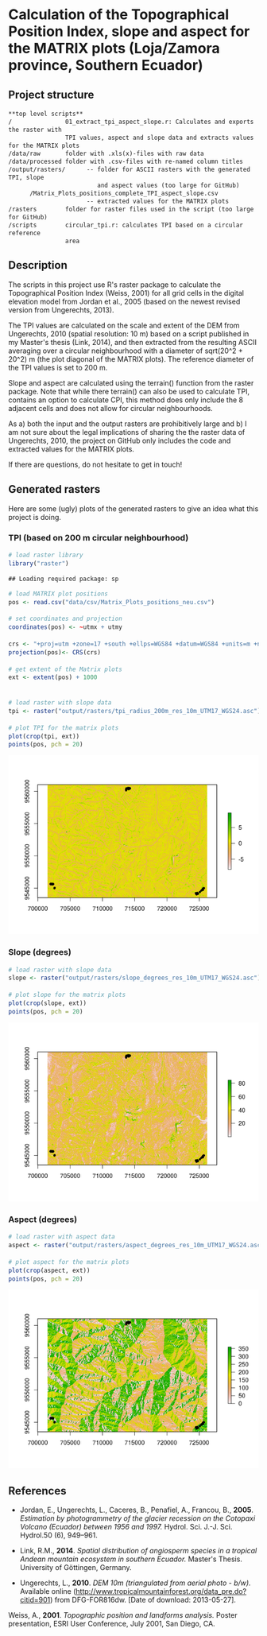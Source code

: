 Calculation of the Topographical Position Index, slope and aspect for the MATRIX plots (Loja/Zamora province, Southern Ecuador)
================

Project structure
-----------------

``` text
**top level scripts**
/               01_extract_tpi_aspect_slope.r: Calculates and exports the raster with 
                TPI values, aspect and slope data and extracts values for the MATRIX plots
/data/raw       folder with .xls(x)-files with raw data
/data/processed folder with .csv-files with re-named column titles    
/output/rasters/      -- folder for ASCII rasters with the generated TPI, slope 
                         and aspect values (too large for GitHub)
      /Matrix_Plots_positions_complete_TPI_aspect_slope.csv        
                      -- extracted values for the MATRIX plots 
/rasters        folder for raster files used in the script (too large for GitHub)
/scripts        circular_tpi.r: calculates TPI based on a circular reference 
                area                               
```

Description
-----------

The scripts in this project use R's raster package to calculate the Topographical Position Index (Weiss, 2001) for all grid cells in the digital elevation model from Jordan et al., 2005 (based on the newest revised version from Ungerechts, 2013).

The TPI values are calculated on the scale and extent of the DEM from Ungerechts, 2010 (spatial resolution: 10 m) based on a script published in my Master's thesis (Link, 2014), and then extracted from the resulting ASCII averaging over a circular neighbourhood with a diameter of sqrt(20^2 + 20^2) m (the plot diagonal of the MATRIX plots). The reference diameter of the TPI values is set to 200 m.

Slope and aspect are calculated using the terrain() function from the raster package. Note that while there terrain() can also be used to calculate TPI, contains an option to calculate CPI, this method does only include the 8 adjacent cells and does not allow for circular neighbourhoods.

As a) both the input and the output rasters are prohibitively large and b) I am not sure about the legal implications of sharing the the raster data of Ungerechts, 2010, the project on GitHub only includes the code and extracted values for the MATRIX plots.

If there are questions, do not hesitate to get in touch!

Generated rasters
-----------------

Here are some (ugly) plots of the generated rasters to give an idea what this project is doing.

### TPI (based on 200 m circular neighbourhood)

``` r
# load raster library
library("raster")
```

    ## Loading required package: sp

``` r
# load MATRIX plot positions
pos <- read.csv("data/csv/Matrix_Plots_positions_neu.csv") 

# set coordinates and projection
coordinates(pos) <- ~utmx + utmy

crs <- "+proj=utm +zone=17 +south +ellps=WGS84 +datum=WGS84 +units=m +no_defs +towgs84=0,0,0"
projection(pos)<- CRS(crs)

# get extent of the Matrix plots
ext <- extent(pos) + 1000


# load raster with slope data
tpi <- raster("output/rasters/tpi_radius_200m_res_10m_UTM17_WGS24.asc")

# plot TPI for the matrix plots
plot(crop(tpi, ext))
points(pos, pch = 20)
```

![](README_files/figure-markdown_github/unnamed-chunk-2-1.png)

### Slope (degrees)

``` r
# load raster with slope data
slope <- raster("output/rasters/slope_degrees_res_10m_UTM17_WGS24.asc")

# plot slope for the matrix plots
plot(crop(slope, ext))
points(pos, pch = 20)
```

![](README_files/figure-markdown_github/unnamed-chunk-3-1.png)

### Aspect (degrees)

``` r
# load raster with aspect data
aspect <- raster("output/rasters/aspect_degrees_res_10m_UTM17_WGS24.asc")

# plot aspect for the matrix plots
plot(crop(aspect, ext))
points(pos, pch = 20)
```

![](README_files/figure-markdown_github/unnamed-chunk-4-1.png)

References
----------

-   Jordan, E., Ungerechts, L., Caceres, B., Penafiel, A., Francou, B., **2005**. *Estimation by photogrammetry of the glacier recession on the Cotopaxi Volcano (Ecuador) between 1956 and 1997.* Hydrol. Sci. J.-J. Sci. Hydrol.50 (6), 949–961.

-   Link, R.M., **2014**. *Spatial distribution of angiosperm species in a tropical Andean mountain ecosystem in southern Ecuador.* Master's Thesis. University of Göttingen, Germany.

-   Ungerechts, L., **2010**. *DEM 10m (triangulated from aerial photo - b/w).* Available online (<http://www.tropicalmountainforest.org/data_pre.do?citid=901>) from DFG-FOR816dw. \[Date of download: 2013-05-27\].

Weiss, A., **2001**. *Topographic position and landforms analysis.* Poster presentation, ESRI User Conference, July 2001, San Diego, CA.

